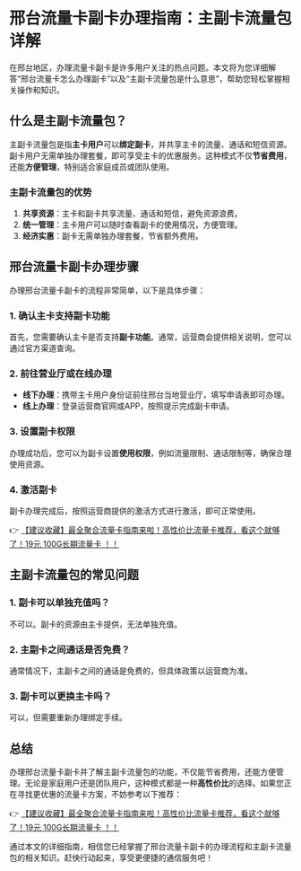 # 邢台流量卡副卡办理指南：主副卡流量包详解

在邢台地区，办理流量卡副卡是许多用户关注的热点问题。本文将为您详细解答“邢台流量卡怎么办理副卡”以及“主副卡流量包是什么意思”，帮助您轻松掌握相关操作和知识。

## 什么是主副卡流量包？

主副卡流量包是指**主卡用户**可以**绑定副卡**，并共享主卡的流量、通话和短信资源。副卡用户无需单独办理套餐，即可享受主卡的优惠服务。这种模式不仅**节省费用**，还能**方便管理**，特别适合家庭成员或团队使用。

### 主副卡流量包的优势
1. **共享资源**：主卡和副卡共享流量、通话和短信，避免资源浪费。
2. **统一管理**：主卡用户可以随时查看副卡的使用情况，方便管理。
3. **经济实惠**：副卡无需单独办理套餐，节省额外费用。

## 邢台流量卡副卡办理步骤

办理邢台流量卡副卡的流程非常简单，以下是具体步骤：

### 1. 确认主卡支持副卡功能
首先，您需要确认主卡是否支持**副卡功能**。通常，运营商会提供相关说明，您可以通过官方渠道查询。

### 2. 前往营业厅或在线办理
- **线下办理**：携带主卡用户身份证前往邢台当地营业厅，填写申请表即可办理。
- **线上办理**：登录运营商官网或APP，按照提示完成副卡申请。

### 3. 设置副卡权限
办理成功后，您可以为副卡设置**使用权限**，例如流量限制、通话限制等，确保合理使用资源。

### 4. 激活副卡
副卡办理完成后，按照运营商提供的激活方式进行激活，即可正常使用。

👉 [【建议收藏】最全聚合流量卡指南来啦！高性价比流量卡推荐，看这个就够了！19元 100G长期流量卡 ！！](https://bit.ly/Liuliangka)

## 主副卡流量包的常见问题

### 1. 副卡可以单独充值吗？
不可以。副卡的资源由主卡提供，无法单独充值。

### 2. 主副卡之间通话是否免费？
通常情况下，主副卡之间的通话是免费的，但具体政策以运营商为准。

### 3. 副卡可以更换主卡吗？
可以，但需要重新办理绑定手续。

## 总结

办理邢台流量卡副卡并了解主副卡流量包的功能，不仅能节省费用，还能方便管理。无论是家庭用户还是团队用户，这种模式都是一种**高性价比**的选择。如果您正在寻找更优惠的流量卡方案，不妨参考以下推荐：

👉 [【建议收藏】最全聚合流量卡指南来啦！高性价比流量卡推荐，看这个就够了！19元 100G长期流量卡 ！！](https://bit.ly/Liuliangka)

通过本文的详细指南，相信您已经掌握了邢台流量卡副卡的办理流程和主副卡流量包的相关知识。赶快行动起来，享受更便捷的通信服务吧！
